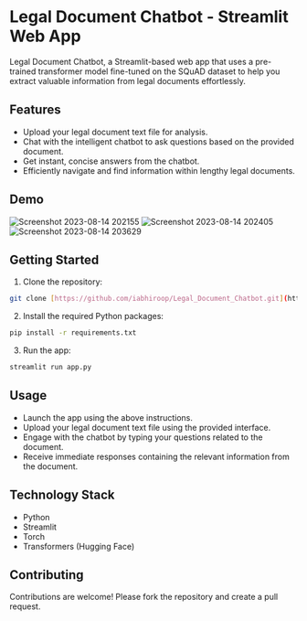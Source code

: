 # Legal Document Chatbot - Streamlit Web App

Legal Document Chatbot, a Streamlit-based web app that uses a pre-trained transformer model fine-tuned on the SQuAD dataset to help you extract valuable information from legal documents effortlessly.

## Features

- Upload your legal document text file for analysis.
- Chat with the intelligent chatbot to ask questions based on the provided document.
- Get instant, concise answers from the chatbot.
- Efficiently navigate and find information within lengthy legal documents.

## Demo

![Screenshot 2023-08-14 202155](https://github.com/iabhiroop/Legal_Document_Chatbot/assets/100859103/4e1edb37-9d4b-4a97-950b-cdf608176349)
![Screenshot 2023-08-14 202405](https://github.com/iabhiroop/Legal_Document_Chatbot/assets/100859103/64153fca-6bef-4631-9610-a6e339cec130)
![Screenshot 2023-08-14 203629](https://github.com/iabhiroop/Legal_Document_Chatbot/assets/100859103/9cfd4b01-e645-4bfa-acc6-a0877c75c898)

## Getting Started

1. Clone the repository:

 ```sh
 git clone [https://github.com/iabhiroop/Legal_Document_Chatbot.git](https://github.com/iabhiroop/Legal_Document_Chatbot.git)
 ```
2. Install the required Python packages:
```sh
pip install -r requirements.txt
```
3. Run the app:
```sh
streamlit run app.py
```
## Usage
- Launch the app using the above instructions.
- Upload your legal document text file using the provided interface.
- Engage with the chatbot by typing your questions related to the document.
- Receive immediate responses containing the relevant information from the document.

## Technology Stack
- Python
- Streamlit
- Torch
- Transformers (Hugging Face)

## Contributing
Contributions are welcome! Please fork the repository and create a pull request.
